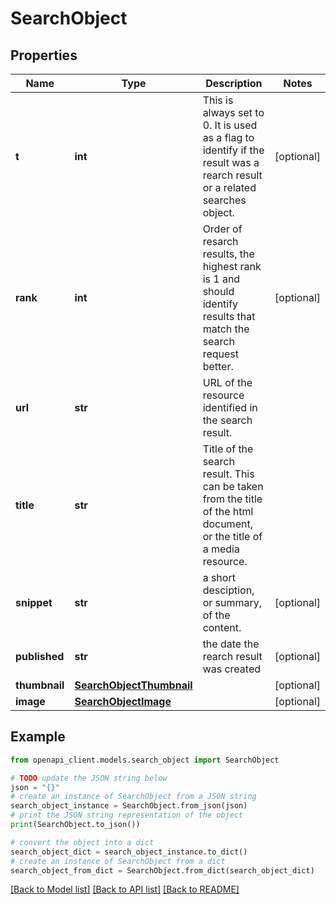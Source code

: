 # SearchObject


## Properties

Name | Type | Description | Notes
------------ | ------------- | ------------- | -------------
**t** | **int** | This is always set to 0. It is used as a flag to identify if the result was a rearch result or a related searches object. | [optional] 
**rank** | **int** | Order of resarch results, the highest rank is 1 and should identify results that match the search request better. | [optional] 
**url** | **str** | URL of the resource identified in the search result. | 
**title** | **str** | Title of the search result. This can be taken from the title of the html document, or the title of a media resource. | 
**snippet** | **str** | a short desciption, or summary, of the content. | [optional] 
**published** | **str** | the date the rearch result was created | [optional] 
**thumbnail** | [**SearchObjectThumbnail**](SearchObjectThumbnail.md) |  | [optional] 
**image** | [**SearchObjectImage**](SearchObjectImage.md) |  | [optional] 

## Example

```python
from openapi_client.models.search_object import SearchObject

# TODO update the JSON string below
json = "{}"
# create an instance of SearchObject from a JSON string
search_object_instance = SearchObject.from_json(json)
# print the JSON string representation of the object
print(SearchObject.to_json())

# convert the object into a dict
search_object_dict = search_object_instance.to_dict()
# create an instance of SearchObject from a dict
search_object_from_dict = SearchObject.from_dict(search_object_dict)
```
[[Back to Model list]](../README.md#documentation-for-models) [[Back to API list]](../README.md#documentation-for-api-endpoints) [[Back to README]](../README.md)


